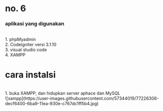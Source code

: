 <h1>no. 6</h1>
<h3>aplikasi yang digunakan</h3><br>
1. phpMyadmin<br>
2. Codeigniter versi 3.1.10<br>
3. visual studio code<br>
4. XAMPP<br>

<h1>cara instalsi</h1><br>
1. buka XAMPP, dan hidupkan server aphace dan MySQL<br>
![xampp](https://user-images.githubusercontent.com/57344019/77226306-decf6400-6ba9-11ea-930e-c767dc1ff5b4.jpg)



